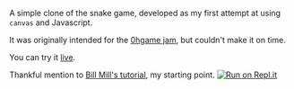 A simple clone of the snake game, developed as my first attempt at using `canvas` and Javascript.

It was originally intended for the [0hgame jam](http://0hgame.eu), but couldn't make it on time. 

You can try it [live](http://diz.es/snake).

Thankful mention to [Bill Mill's tutorial](http://billmill.org/static/canvastutorial/), my starting point.
[![Run on Repl.it](https://repl.it/badge/github/xurxodiz/snake)](https://repl.it/github/xurxodiz/snake)